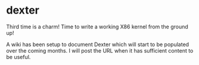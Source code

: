 # dexter
Third time is a charm! Time to write a working X86 kernel from the ground up!

A wiki has been setup to document Dexter which will start to be populated over the coming months. I will post the URL when it has sufficient content to be useful.

